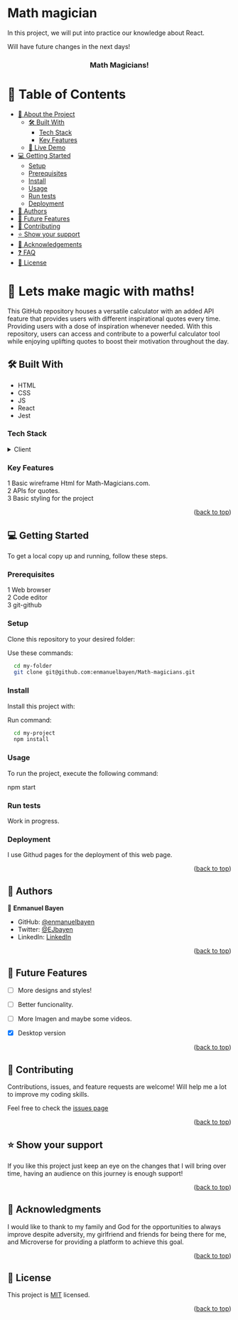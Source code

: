 # Math magician

In this project, we will put into practice our knowledge about React. 

Will have future changes in the next days! 

<a name="readme-top"></a>

<div align="center">

  <h3 id="title"><b>Math Magicians!</b></h3>

</div>

# 📗 Table of Contents

- [📖 About the Project](#about-project)
  - [🛠 Built With](#built-with)
    - [Tech Stack](#tech-stack)
    - [Key Features](#key-features)
  - [🚀 Live Demo](#live-demo)
- [💻 Getting Started](#getting-started)
  - [Setup](#setup)
  - [Prerequisites](#prerequisites)
  - [Install](#install)
  - [Usage](#usage)
  - [Run tests](#run-tests)
  - [Deployment](#triangular_flag_on_post-deployment)
- [👥 Authors](#authors)
- [🔭 Future Features](#future-features)
- [🤝 Contributing](#contributing)
- [⭐️ Show your support](#support)
- [🙏 Acknowledgements](#acknowledgements)
- [❓ FAQ](#faq)
- [📝 License](#license)



# 📖 Lets make magic with maths!  <a name="about-project"></a>

  This GitHub repository houses a versatile calculator with an added API feature that provides users with different inspirational quotes every time. Providing users with a dose of inspiration whenever needed. With this repository, users can access and contribute to a powerful calculator tool while enjoying uplifting quotes to boost their motivation throughout the day.

## 🛠 Built With <a name="built-with"></a>

- HTML
- CSS
- JS
- React
- Jest

### Tech Stack <a name="tech-stack"></a>

<details>
  <summary>Client</summary>
  <ul>
    <li><a href="https://www.w3schools.com/html/">HTML</a></li>
    <li><a href="https://www.w3schools.com/css/">CSS</a></li> 
    <li><a href="https://create-react-app.dev/docs/getting-started">React-app</a></li> 
    <li><a href="https://www.w3schools.com/js/">Javascript</a></li> 
  </ul>
</details>



### Key Features <a name="key-features"></a>

1 Basic wireframe Html for Math-Magicians.com. </br>
2 APIs for quotes. </br>
3 Basic styling for the project </br>

<p align="right">(<a href="#readme-top">back to top</a>)</p>

## 💻 Getting Started <a name="getting-started"></a>

To get a local copy up and running, follow these steps.

### Prerequisites

1 Web browser <br>
2 Code editor   <br>
3 git-github<br>

### Setup

Clone this repository to your desired folder:

Use these commands: 

```sh
  cd my-folder
  git clone git@github.com:enmanuelbayen/Math-magicians.git
```

### Install

Install this project with:


Run command:

```sh
  cd my-project
  npm install
```

### Usage

To run the project, execute the following command:

npm start

### Run tests

Work in progress.

### Deployment

I use Githud pages for the deployment of this web page.

<p align="right">(<a href="#readme-top">back to top</a>)</p>



## 👥 Authors <a name="authors"></a>

👤 **Enmanuel Bayen**

- GitHub: [@enmanuelbayen](https://github.com/enmanuelbayen)
- Twitter: [@EJbayen](https://twitter.com/EJbayen)
- LinkedIn: [LinkedIn](https://www.linkedin.com/in/enmanuel-bayen-torres-480906128/)

<p align="right">(<a href="#readme-top">back to top</a>)</p>


## 🔭 Future Features <a name="future-features"></a>

- [ ] More designs and styles!
- [ ] Better funcionality.
- [ ] More Imagen and maybe some videos.
- [x] Desktop version



<p align="right">(<a href="#readme-top">back to top</a>)</p>



## 🤝 Contributing <a name="contributing"></a>

Contributions, issues, and feature requests are welcome! Will help me a lot to improve my coding skills.

Feel free to check the [issues page](https://github.com/enmanuelbayen/Math-magicians/issues)

<p align="right">(<a href="#readme-top">back to top</a>)</p>



## ⭐️ Show your support <a name="support"></a>


If you like this project just keep an eye on the changes that I will bring over time, having an audience on this journey is enough support!

<p align="right">(<a href="#readme-top">back to top</a>)</p>



## 🙏 Acknowledgments <a name="acknowledgements"></a>

I would like to thank to my family and God for the opportunities to always improve despite adversity, my girlfriend and friends for being there for me, and Microverse for providing a platform to achieve this goal.

<p align="right">(<a href="#readme-top">back to top</a>)</p>


## 📝 License <a name="license"></a>

This project is [MIT](./LICENSE) licensed.




<p align="right">(<a href="#readme-top">back to top</a>)</p>
